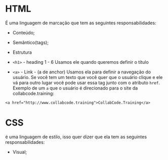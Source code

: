 # HTML

É uma linguagem de marcação que tem as seguintes responsabilidades:

- Conteúdo;
- Semântico(tags);
- Estrutura

- `<h1>` - heading 1 - 6
  Usamos ele quando queremos definir o título

- `<a>` - Link - (a de anchor)
  Usamos ela para definir a navegação do usuário. Se você tem um texto que você quer que o usuário clique e ele vá para outro lugar você pode usar essa tag junto com o atributo `href`. Exemplo de um `a` que o usuário é direcionado para o site da collabcode.training:

```
<a href="http://www.collabcode.training">CollabCode.Training</a>
```

# CSS

é uma linguagem de estilo, isso quer dizer que ela tem as seguintes responsabilidades:

- Visual;

